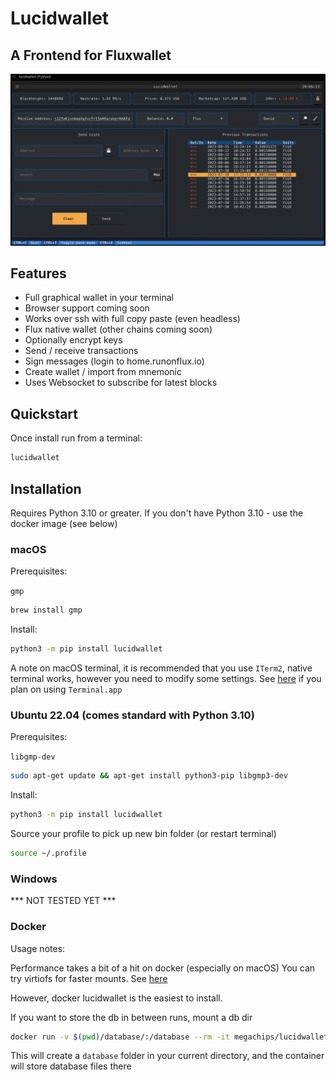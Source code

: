 # Lucidwallet

## A Frontend for Fluxwallet

![wallet landing](https://github.com/MorningLightMountain713/lucidwallet/blob/main/static/images/wallet_landing.png?raw=true)

## Features

* Full graphical wallet in your terminal
* Browser support coming soon
* Works over ssh with full copy paste (even headless)
* Flux native wallet (other chains coming soon)
* Optionally encrypt keys
* Send / receive transactions
* Sign messages (login to home.runonflux.io)
* Create wallet / import from mnemonic
* Uses Websocket to subscribe for latest blocks

## Quickstart

Once install run from a terminal:

```bash
lucidwallet
```

## Installation

Requires Python 3.10 or greater. If you don't have Python 3.10 - use the docker image (see below)

### macOS

Prerequisites:

`gmp`

```bash
brew install gmp
```

Install:

```bash
python3 -m pip install lucidwallet
```

A note on macOS terminal, it is recommended that you use `ITerm2`, native terminal works, however you need to modify some settings. See [here](https://github.com/Textualize/textual/blob/main/questions/why-looks-bad-on-macos.question.md) if you plan on using `Terminal.app`

### Ubuntu 22.04 (comes standard with Python 3.10)

Prerequisites:

`libgmp-dev`

```bash
sudo apt-get update && apt-get install python3-pip libgmp3-dev
```

Install:

```bash
python3 -m pip install lucidwallet
```

Source your profile to pick up new bin folder (or restart terminal)

```bash
source ~/.profile
```

### Windows

*** NOT TESTED YET ***

### Docker

Usage notes:

Performance takes a bit of a hit on docker (especially on macOS) You can try virtiofs for faster mounts. See [here](https://www.docker.com/blog/speed-boost-achievement-unlocked-on-docker-desktop-4-6-for-mac/)

However, docker lucidwallet is the easiest to install.

If you want to store the db in between runs, mount a db dir

```bash
docker run -v $(pwd)/database/:/database --rm -it megachips/lucidwallet:latest
```

This will create a `database` folder in your current directory, and the container will store database files there
